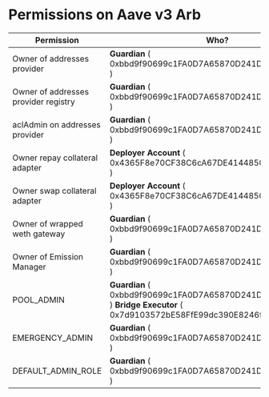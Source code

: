 # Permissions on Aave v3 Arb

| Permission | Who? |
|---|---|
 | Owner of addresses provider | **Guardian** ( 0xbbd9f90699c1FA0D7A65870D241DD1f1217c96Eb ) | 
 | Owner of addresses provider registry | **Guardian** ( 0xbbd9f90699c1FA0D7A65870D241DD1f1217c96Eb ) | 
 | aclAdmin on addresses provider | **Guardian** ( 0xbbd9f90699c1FA0D7A65870D241DD1f1217c96Eb ) | 
 | Owner repay collateral adapter | **Deployer Account** ( 0x4365F8e70CF38C6cA67DE41448508F2da8825500 ) | 
 | Owner swap collateral adapter | **Deployer Account** ( 0x4365F8e70CF38C6cA67DE41448508F2da8825500 ) | 
 | Owner of wrapped weth gateway | **Guardian** ( 0xbbd9f90699c1FA0D7A65870D241DD1f1217c96Eb ) | 
 | Owner of Emission Manager | **Guardian** ( 0xbbd9f90699c1FA0D7A65870D241DD1f1217c96Eb ) | 
 | POOL_ADMIN |   **Guardian** ( 0xbbd9f90699c1FA0D7A65870D241DD1f1217c96Eb )  **Bridge Executor** ( 0x7d9103572bE58FfE99dc390E8246f02dcAe6f611 )  | 
 | EMERGENCY_ADMIN |   **Guardian** ( 0xbbd9f90699c1FA0D7A65870D241DD1f1217c96Eb )   | 
 | DEFAULT_ADMIN_ROLE |   **Guardian** ( 0xbbd9f90699c1FA0D7A65870D241DD1f1217c96Eb )   | 


